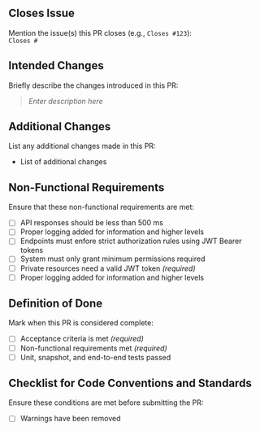 ## Closes Issue

Mention the issue(s) this PR closes (e.g., `Closes #123`):  
`Closes #`

## Intended Changes

Briefly describe the changes introduced in this PR:
> _Enter description here_

## Additional Changes

List any additional changes made in this PR:

- List of additional changes

## Non-Functional Requirements

Ensure that these non-functional requirements are met:

- [ ] API responses should be less than 500 ms
- [ ] Proper logging added for information and higher levels
- [ ] Endpoints must enfore strict authorization rules using JWT Bearer tokens
- [ ] System must only grant minimum permissions required
- [ ] Private resources need a valid JWT token *(required)*
- [ ] Proper logging added for information and higher levels

## Definition of Done

Mark when this PR is considered complete:

- [ ] Acceptance criteria is met *(required)*
- [ ] Non-functional requirements met *(required)*
- [ ] Unit, snapshot, and end-to-end tests passed

## Checklist for Code Conventions and Standards

Ensure these conditions are met before submitting the PR:

- [ ] Warnings have been removed
